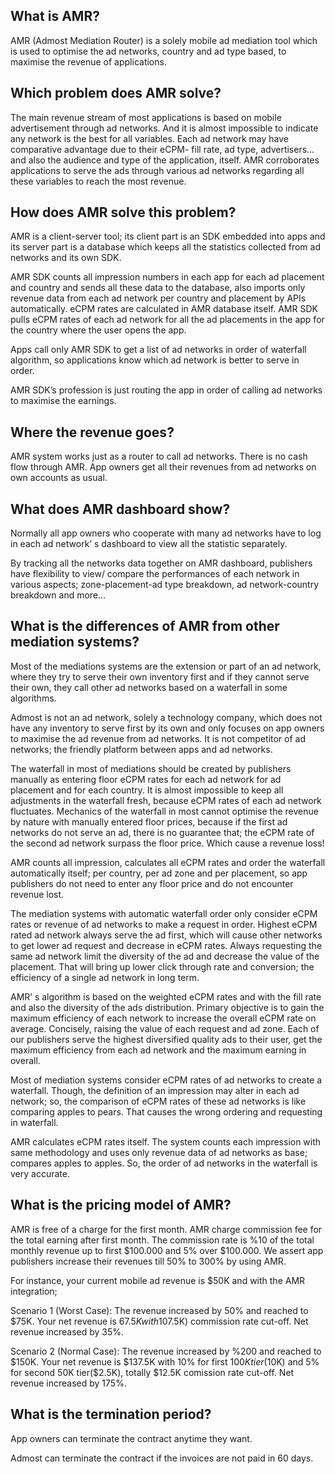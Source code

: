 ## What is AMR?
 
AMR (Admost Mediation Router) is a solely mobile ad mediation tool which is used to optimise the ad networks, country and ad type based, to maximise the revenue of applications.
 
## Which problem does AMR solve?
 
The main revenue stream of most applications is based on mobile advertisement through ad networks. And it is almost impossible to indicate any network is the best for all variables. Each ad network may have comparative advantage due to their eCPM- fill rate, ad type, advertisers… and also the audience and type of the application, itself. AMR corroborates applications to serve the ads through various ad networks regarding all these variables to reach the most revenue.  
 
## How does AMR solve this problem?
 
AMR is a client-server tool; its client part is an SDK embedded into apps and its server part is a database which keeps all the statistics collected from ad networks and its own SDK.

AMR SDK counts all impression numbers in each app for each ad placement and country and sends all these data to the database, also imports only revenue data from each ad network per country and placement by APIs automatically. eCPM rates are calculated in AMR database itself. AMR SDK pulls eCPM rates of each ad network for all the ad placements in the app for the country where the user opens the app.

Apps call only AMR SDK to get a list of ad networks in order of waterfall algorithm, so applications know which ad network is better to serve in order. 

AMR SDK’s profession is just routing the app in order of calling ad networks to maximise the earnings.
 
## Where the revenue goes?
 
AMR system works just as a router to call ad networks. There is no cash flow through AMR. App owners get all their revenues from ad networks on own accounts as usual.
 
## What does AMR dashboard show?
 
Normally all app owners who cooperate with many ad networks have to log in each ad network’ s dashboard to view all the statistic separately. 

By tracking all the networks data together on AMR dashboard, publishers have flexibility to view/ compare the performances of each network in various aspects; zone-placement-ad type breakdown, ad network-country breakdown and more…

 
## What is the differences of AMR from other mediation systems?
 
Most of the mediations systems are the extension or part of an ad network, where they try to serve their own inventory first and if they cannot serve their own, they call other ad networks based on a waterfall in some algorithms.

Admost is not an ad network, solely a technology company, which does not have any inventory to serve first by its own and only focuses on app owners to maximise the ad revenue from ad networks. It is not competitor of ad networks; the friendly platform between apps and ad networks.

The waterfall in most of mediations should be created by publishers manually as entering floor eCPM rates for each ad network for ad placement and for each country. It is almost impossible to keep all adjustments in the waterfall fresh, because eCPM rates of each ad network fluctuates. Mechanics of the waterfall in most cannot optimise the revenue by nature with manually entered floor prices, because if the first ad networks do not serve an ad, there is no guarantee that; the eCPM rate of the second ad network surpass the floor price. Which cause a revenue loss!

AMR counts all impression, calculates all eCPM rates and order the waterfall automatically itself; per country, per ad zone and per placement, so app publishers do not need to enter any floor price and do not encounter revenue lost.

The mediation systems with automatic waterfall order only consider eCPM rates or revenue of ad networks to make a request in order. Highest eCPM rated ad network always serve the ad first, which will cause other networks to get lower ad request and decrease in eCPM rates. Always requesting the same ad network limit the diversity of the ad and decrease the value of the placement. That will bring up lower click through rate and conversion; the efficiency of a single ad network in long term.

AMR’ s algorithm is based on the weighted eCPM rates and with the fill rate and also the diversity of the ads distribution. Primary objective is to gain the maximum efficiency of each network to increase the overall eCPM rate on average. Concisely, raising the value of each request and ad zone. Each of our publishers serve the highest diversified quality ads to their user, get the maximum efficiency from each ad network and the maximum earning in overall. 

Most of mediation systems consider eCPM rates of ad networks to create a waterfall. Though, the definition of an impression may alter in each ad network; so, the comparison of eCPM rates of these ad networks is like comparing apples to pears. That causes the wrong ordering and requesting in waterfall.

AMR calculates eCPM rates itself. The system counts each impression with same methodology and uses only revenue data of ad networks as base; compares apples to apples. So, the order of ad networks in the waterfall is very accurate.

 
## What is the pricing model of AMR?     
 
AMR is free of a charge for the first month. AMR charge commission fee for the total earning after first month. The commission rate is %10 of the total monthly revenue up to first $100.000 and 5% over $100.000. We assert app publishers increase their revenues till 50% to 300% by using AMR.

For instance, your current mobile ad revenue is $50K and with the AMR integration;

Scenario 1 (Worst Case): The revenue increased by 50% and reached to $75K. Your net revenue is $67.5K with 10%($7.5K) commission rate cut-off. Net revenue increased by 35%.

Scenario 2 (Normal Case): The revenue increased by %200 and reached to $150K. Your net revenue is $137.5K with 10% for first $100K tier($10K) and 5% for second 50K tier($2.5K), totally $12.5K comission rate cut-off. Net revenue increased by 175%.
 
 
## What is the termination period?
 
App owners can terminate the contract anytime they want. 

Admost can terminate the contract if the invoices are not paid in 60 days.
 

